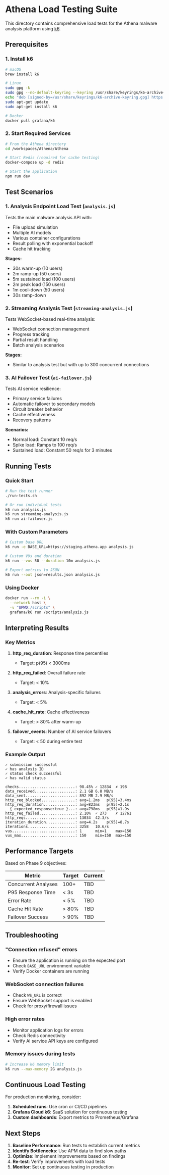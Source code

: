 # Athena Load Testing Suite

This directory contains comprehensive load tests for the Athena malware analysis platform using [k6](https://k6.io/).

## Prerequisites

### 1. Install k6
```bash
# macOS
brew install k6

# Linux
sudo gpg -k
sudo gpg --no-default-keyring --keyring /usr/share/keyrings/k6-archive-keyring.gpg --keyserver hkp://keyserver.ubuntu.com:80 --recv-keys C5AD17C747E3415A3642D57D77C6C491D6AC1D69
echo "deb [signed-by=/usr/share/keyrings/k6-archive-keyring.gpg] https://dl.k6.io/deb stable main" | sudo tee /etc/apt/sources.list.d/k6.list
sudo apt-get update
sudo apt-get install k6

# Docker
docker pull grafana/k6
```

### 2. Start Required Services
```bash
# From the Athena directory
cd /workspaces/Athena/Athena

# Start Redis (required for cache testing)
docker-compose up -d redis

# Start the application
npm run dev
```

## Test Scenarios

### 1. Analysis Endpoint Load Test (`analysis.js`)
Tests the main malware analysis API with:
- File upload simulation
- Multiple AI models
- Various container configurations
- Result polling with exponential backoff
- Cache hit tracking

**Stages:**
- 30s warm-up (10 users)
- 2m ramp-up (50 users)
- 5m sustained load (100 users)
- 2m peak load (150 users)
- 1m cool-down (50 users)
- 30s ramp-down

### 2. Streaming Analysis Test (`streaming-analysis.js`)
Tests WebSocket-based real-time analysis:
- WebSocket connection management
- Progress tracking
- Partial result handling
- Batch analysis scenarios

**Stages:**
- Similar to analysis test but with up to 300 concurrent connections

### 3. AI Failover Test (`ai-failover.js`)
Tests AI service resilience:
- Primary service failures
- Automatic failover to secondary models
- Circuit breaker behavior
- Cache effectiveness
- Recovery patterns

**Scenarios:**
- Normal load: Constant 10 req/s
- Spike load: Ramps to 100 req/s
- Sustained load: Constant 50 req/s for 3 minutes

## Running Tests

### Quick Start
```bash
# Run the test runner
./run-tests.sh

# Or run individual tests
k6 run analysis.js
k6 run streaming-analysis.js
k6 run ai-failover.js
```

### With Custom Parameters
```bash
# Custom base URL
k6 run -e BASE_URL=https://staging.athena.app analysis.js

# Custom VUs and duration
k6 run --vus 50 --duration 10m analysis.js

# Export metrics to JSON
k6 run --out json=results.json analysis.js
```

### Using Docker
```bash
docker run --rm -i \
  --network host \
  -v "$PWD:/scripts" \
  grafana/k6 run /scripts/analysis.js
```

## Interpreting Results

### Key Metrics

1. **http_req_duration**: Response time percentiles
   - Target: p(95) < 3000ms

2. **http_req_failed**: Overall failure rate
   - Target: < 10%

3. **analysis_errors**: Analysis-specific failures
   - Target: < 5%

4. **cache_hit_rate**: Cache effectiveness
   - Target: > 80% after warm-up

5. **failover_events**: Number of AI service failovers
   - Target: < 50 during entire test

### Example Output
```
✓ submission successful
✓ has analysis ID
✓ status check successful
✓ has valid status

checks.........................: 98.45% ✓ 12834  ✗ 198
data_received..................: 2.1 GB 6.8 MB/s
data_sent......................: 892 MB 2.9 MB/s
http_req_blocked...............: avg=1.2ms   p(95)=3.4ms
http_req_duration..............: avg=823ms   p(95)=2.1s
  { expected_response:true }...: avg=798ms   p(95)=1.9s
http_req_failed................: 2.10%  ✓ 273    ✗ 12761
http_reqs......................: 13034  42.3/s
iteration_duration.............: avg=4.2s    p(95)=8.7s
iterations.....................: 3258   10.6/s
vus............................: 1      min=1    max=150
vus_max........................: 150    min=150  max=150
```

## Performance Targets

Based on Phase 9 objectives:

| Metric | Target | Current |
|--------|--------|---------|
| Concurrent Analyses | 100+ | TBD |
| P95 Response Time | < 3s | TBD |
| Error Rate | < 5% | TBD |
| Cache Hit Rate | > 80% | TBD |
| Failover Success | > 90% | TBD |

## Troubleshooting

### "Connection refused" errors
- Ensure the application is running on the expected port
- Check `BASE_URL` environment variable
- Verify Docker containers are running

### WebSocket connection failures
- Check `WS_URL` is correct
- Ensure WebSocket support is enabled
- Check for proxy/firewall issues

### High error rates
- Monitor application logs for errors
- Check Redis connectivity
- Verify AI service API keys are configured

### Memory issues during tests
```bash
# Increase k6 memory limit
k6 run --max-memory 2G analysis.js
```

## Continuous Load Testing

For production monitoring, consider:

1. **Scheduled runs**: Use cron or CI/CD pipelines
2. **Grafana Cloud k6**: SaaS solution for continuous testing
3. **Custom dashboards**: Export metrics to Prometheus/Grafana

## Next Steps

1. **Baseline Performance**: Run tests to establish current metrics
2. **Identify Bottlenecks**: Use APM data to find slow paths
3. **Optimize**: Implement improvements based on findings
4. **Re-test**: Verify improvements with load tests
5. **Monitor**: Set up continuous testing in production